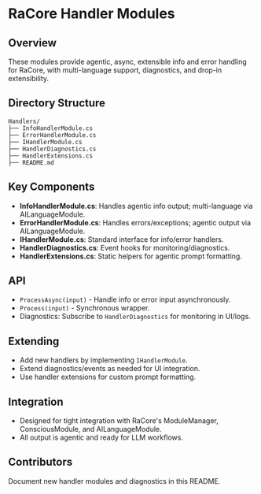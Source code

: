 # RaCore Handler Modules

## Overview

These modules provide agentic, async, extensible info and error handling for RaCore, with multi-language support, diagnostics, and drop-in extensibility.

## Directory Structure

```
Handlers/
├── InfoHandlerModule.cs
├── ErrorHandlerModule.cs
├── IHandlerModule.cs
├── HandlerDiagnostics.cs
├── HandlerExtensions.cs
├── README.md
```

## Key Components

- **InfoHandlerModule.cs**: Handles agentic info output; multi-language via AILanguageModule.
- **ErrorHandlerModule.cs**: Handles errors/exceptions; agentic output via AILanguageModule.
- **IHandlerModule.cs**: Standard interface for info/error handlers.
- **HandlerDiagnostics.cs**: Event hooks for monitoring/diagnostics.
- **HandlerExtensions.cs**: Static helpers for agentic prompt formatting.

## API

- `ProcessAsync(input)` - Handle info or error input asynchronously.
- `Process(input)` - Synchronous wrapper.
- Diagnostics: Subscribe to `HandlerDiagnostics` for monitoring in UI/logs.

## Extending

- Add new handlers by implementing `IHandlerModule`.
- Extend diagnostics/events as needed for UI integration.
- Use handler extensions for custom prompt formatting.

## Integration

- Designed for tight integration with RaCore's ModuleManager, ConsciousModule, and AILanguageModule.
- All output is agentic and ready for LLM workflows.

## Contributors

Document new handler modules and diagnostics in this README.
